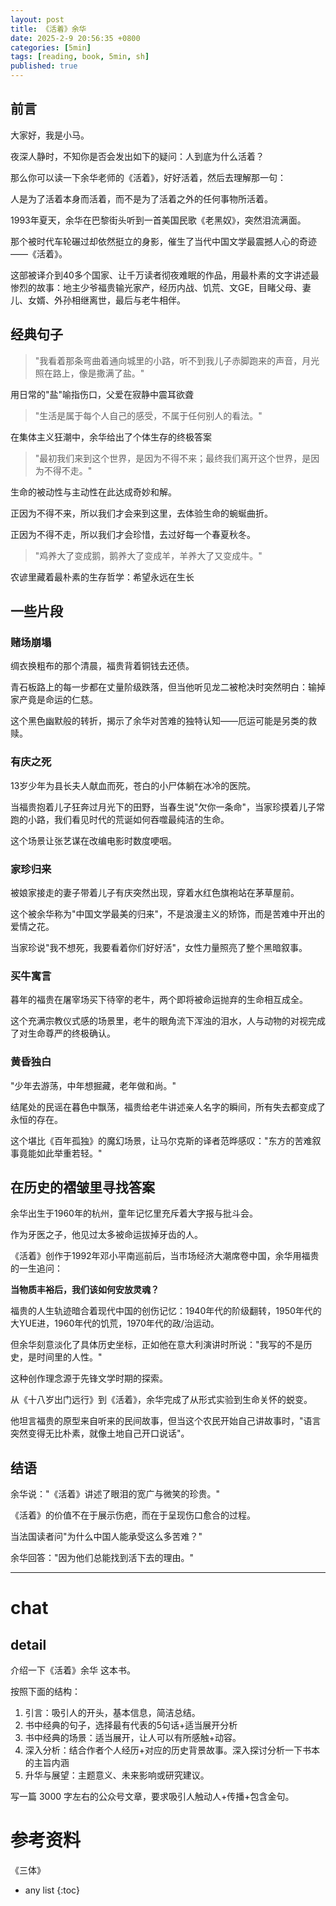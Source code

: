 ```yaml
---
layout: post
title: 《活着》余华
date: 2025-2-9 20:56:35 +0800
categories: [5min]
tags: [reading, book, 5min, sh]
published: true
---
```




## 前言

大家好，我是小马。

夜深人静时，不知你是否会发出如下的疑问：人到底为什么活着？

那么你可以读一下余华老师的《活着》，好好活着，然后去理解那一句：

人是为了活着本身而活着，而不是为了活着之外的任何事物所活着。

1993年夏天，余华在巴黎街头听到一首美国民歌《老黑奴》，突然泪流满面。

那个被时代车轮碾过却依然挺立的身影，催生了当代中国文学最震撼人心的奇迹——《活着》。

这部被译介到40多个国家、让千万读者彻夜难眠的作品，用最朴素的文字讲述最惨烈的故事：地主少爷福贵输光家产，经历内战、饥荒、文GE，目睹父母、妻儿、女婿、外孙相继离世，最后与老牛相伴。

## 经典句子

> "我看着那条弯曲着通向城里的小路，听不到我儿子赤脚跑来的声音，月光照在路上，像是撒满了盐。"  

用日常的"盐"喻指伤口，父爱在寂静中震耳欲聋

> "生活是属于每个人自己的感受，不属于任何别人的看法。"  

在集体主义狂潮中，余华给出了个体生存的终极答案

> "最初我们来到这个世界，是因为不得不来；最终我们离开这个世界，是因为不得不走。"  

生命的被动性与主动性在此达成奇妙和解。

正因为不得不来，所以我们才会来到这里，去体验生命的蜿蜒曲折。

正因为不得不走，所以我们才会珍惜，去过好每一个春夏秋冬。

> "鸡养大了变成鹅，鹅养大了变成羊，羊养大了又变成牛。"  

农谚里藏着最朴素的生存哲学：希望永远在生长

## 一些片段

### 赌场崩塌

绸衣换粗布的那个清晨，福贵背着铜钱去还债。

青石板路上的每一步都在丈量阶级跌落，但当他听见龙二被枪决时突然明白：输掉家产竟是命运的仁慈。

这个黑色幽默般的转折，揭示了余华对苦难的独特认知——厄运可能是另类的救赎。

### 有庆之死

13岁少年为县长夫人献血而死，苍白的小尸体躺在冰冷的医院。

当福贵抱着儿子狂奔过月光下的田野，当春生说"欠你一条命"，当家珍摸着儿子常跑的小路，我们看见时代的荒诞如何吞噬最纯洁的生命。

这个场景让张艺谋在改编电影时数度哽咽。

### 家珍归来

被娘家接走的妻子带着儿子有庆突然出现，穿着水红色旗袍站在茅草屋前。

这个被余华称为"中国文学最美的归来"，不是浪漫主义的矫饰，而是苦难中开出的爱情之花。

当家珍说"我不想死，我要看着你们好好活"，女性力量照亮了整个黑暗叙事。

### 买牛寓言

暮年的福贵在屠宰场买下待宰的老牛，两个即将被命运抛弃的生命相互成全。

这个充满宗教仪式感的场景里，老牛的眼角流下浑浊的泪水，人与动物的对视完成了对生命尊严的终极确认。

### 黄昏独白

"少年去游荡，中年想掘藏，老年做和尚。"

结尾处的民谣在暮色中飘荡，福贵给老牛讲述亲人名字的瞬间，所有失去都变成了永恒的存在。

这个堪比《百年孤独》的魔幻场景，让马尔克斯的译者范晔感叹："东方的苦难叙事竟能如此举重若轻。"

## 在历史的褶皱里寻找答案

余华出生于1960年的杭州，童年记忆里充斥着大字报与批斗会。

作为牙医之子，他见过太多被命运拔掉牙齿的人。

《活着》创作于1992年邓小平南巡前后，当市场经济大潮席卷中国，余华用福贵的一生追问：

**当物质丰裕后，我们该如何安放灵魂？**

福贵的人生轨迹暗合着现代中国的创伤记忆：1940年代的阶级翻转，1950年代的大YUE进，1960年代的饥荒，1970年代的政/治运动。

但余华刻意淡化了具体历史坐标，正如他在意大利演讲时所说："我写的不是历史，是时间里的人性。"

这种创作理念源于先锋文学时期的探索。

从《十八岁出门远行》到《活着》，余华完成了从形式实验到生命关怀的蜕变。

他坦言福贵的原型来自听来的民间故事，但当这个农民开始自己讲故事时，"语言突然变得无比朴素，就像土地自己开口说话"。

## 结语

余华说："《活着》讲述了眼泪的宽广与微笑的珍贵。"

《活着》的价值不在于展示伤疤，而在于呈现伤口愈合的过程。

当法国读者问"为什么中国人能承受这么多苦难？"

余华回答："因为他们总能找到活下去的理由。"


---------------------------------------------------------------

# chat

## detail

介绍一下《活着》余华 这本书。

按照下面的结构：

1. 引言：吸引人的开头，基本信息，简洁总结。
2. 书中经典的句子，选择最有代表的5句话+适当展开分析
3. 书中经典的场景：适当展开，让人可以有所感触+动容。
4. 深入分析：结合作者个人经历+对应的历史背景故事。深入探讨分析一下书本的主旨内涵
5. 升华与展望：主题意义、未来影响或研究建议。

写一篇 3000 字左右的公众号文章，要求吸引人触动人+传播+包含金句。


# 参考资料

 《三体》

* any list
{:toc}